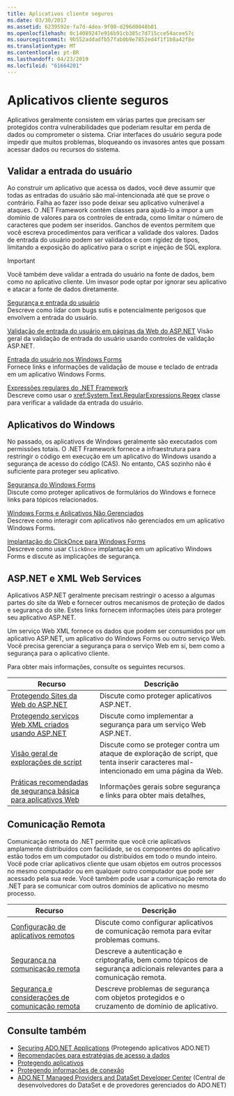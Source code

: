 ```yaml
---
title: Aplicativos cliente seguros
ms.date: 03/30/2017
ms.assetid: 6239592e-fa7d-4dea-9f00-d296d0048b01
ms.openlocfilehash: 0c14089247e916b91cb385c7d715cce54acee57c
ms.sourcegitcommit: 9b552addadfb57fab0b9e7852ed4f1f1b8a42f8e
ms.translationtype: MT
ms.contentlocale: pt-BR
ms.lasthandoff: 04/23/2019
ms.locfileid: "61664201"
---
```

# <a name="secure-client-applications"></a>Aplicativos cliente seguros
Aplicativos geralmente consistem em várias partes que precisam ser protegidos contra vulnerabilidades que poderiam resultar em perda de dados ou comprometer o sistema. Criar interfaces do usuário segura pode impedir que muitos problemas, bloqueando os invasores antes que possam acessar dados ou recursos do sistema.  
  
## <a name="validate-user-input"></a>Validar a entrada do usuário  
 Ao construir um aplicativo que acessa os dados, você deve assumir que todas as entradas do usuário são mal-intencionada até que se prove o contrário. Falha ao fazer isso pode deixar seu aplicativo vulnerável a ataques. O .NET Framework contém classes para ajudá-lo a impor a um domínio de valores para os controles de entrada, como limitar o número de caracteres que podem ser inseridos. Ganchos de eventos permitem que você escreva procedimentos para verificar a validade dos valores. Dados de entrada do usuário podem ser validados e com rigidez de tipos, limitando a exposição do aplicativo para o script e injeção de SQL explora.  
  
> [!IMPORTANT]
>  Você também deve validar a entrada do usuário na fonte de dados, bem como no aplicativo cliente. Um invasor pode optar por ignorar seu aplicativo e atacar a fonte de dados diretamente.  
  
 [Segurança e entrada do usuário](../../../../docs/standard/security/security-and-user-input.md)  
 Descreve como lidar com bugs sutis e potencialmente perigosos que envolvem a entrada do usuário.  
  
 [Validação de entrada do usuário em páginas da Web do ASP.NET](https://docs.microsoft.com/previous-versions/aspnet/7kh55542(v=vs.100))  
 Visão geral da validação de entrada do usuário usando controles de validação ASP.NET.  
  
 [Entrada do usuário nos Windows Forms](../../../../docs/framework/winforms/user-input-in-windows-forms.md)  
 Fornece links e informações de validação de mouse e teclado de entrada em um aplicativo Windows Forms.  
  
 [Expressões regulares do .NET Framework](../../../../docs/standard/base-types/regular-expressions.md)  
 Descreve como usar o <xref:System.Text.RegularExpressions.Regex> classe para verificar a validade da entrada do usuário.  
  
## <a name="windows-applications"></a>Aplicativos do Windows  
 No passado, os aplicativos de Windows geralmente são executados com permissões totais. O .NET Framework fornece a infraestrutura para restringir o código em execução em um aplicativo do Windows usando a segurança de acesso do código (CAS). No entanto, CAS sozinho não é suficiente para proteger seu aplicativo.  
  
 [Segurança do Windows Forms](../../../../docs/framework/winforms/windows-forms-security.md)  
 Discute como proteger aplicativos de formulários do Windows e fornece links para tópicos relacionados.  
  
 [Windows Forms e Aplicativos Não Gerenciados](../../../../docs/framework/winforms/advanced/windows-forms-and-unmanaged-applications.md)  
 Descreve como interagir com aplicativos não gerenciados em um aplicativo Windows Forms.  
  
 [Implantação do ClickOnce para Windows Forms](../../winforms/clickonce-deployment-for-windows-forms.md)  
 Descreve como usar `ClickOnce` implantação em um aplicativo Windows Forms e discute as implicações de segurança.  
  
## <a name="aspnet-and-xml-web-services"></a>ASP.NET e XML Web Services  
 Aplicativos ASP.NET geralmente precisam restringir o acesso a algumas partes do site da Web e fornecer outros mecanismos de proteção de dados e segurança do site. Estes links fornecem informações úteis para proteger seu aplicativo ASP.NET.  
  
 Um serviço Web XML fornece os dados que podem ser consumidos por um aplicativo ASP.NET, um aplicativo do Windows Forms ou outro serviço Web. Você precisa gerenciar a segurança para o serviço Web em si, bem como a segurança para o aplicativo cliente.  
  
 Para obter mais informações, consulte os seguintes recursos.  
  
|Recurso|Descrição|  
|--------------|-----------------|  
|[Protegendo Sites da Web do ASP.NET](https://docs.microsoft.com/previous-versions/aspnet/91f66yxt(v=vs.100))|Discute como proteger aplicativos ASP.NET.|  
|[Protegendo serviços Web XML criados usando ASP.NET](https://docs.microsoft.com/previous-versions/dotnet/netframework-4.0/w67h0dw7(v=vs.100))|Discute como implementar a segurança para um serviço Web ASP.NET.|  
|[Visão geral de explorações de script](https://docs.microsoft.com/previous-versions/aspnet/w1sw53ds(v=vs.100))|Discute como se proteger contra um ataque de exploração de script, que tenta inserir caracteres mal-intencionado em uma página da Web.|  
|[Práticas recomendadas de segurança básica para aplicativos Web](https://docs.microsoft.com/previous-versions/aspnet/zdh19h94(v=vs.100))|Informações gerais sobre segurança e links para obter mais detalhes,|  
  
## <a name="remoting"></a>Comunicação Remota  
 Comunicação remota do .NET permite que você crie aplicativos amplamente distribuídos com facilidade, se os componentes do aplicativo estão todos em um computador ou distribuídos em todo o mundo inteiro. Você pode criar aplicativos cliente que usam objetos em outros processos no mesmo computador ou em qualquer outro computador que pode ser acessado pela sua rede. Você também pode usar a comunicação remota do .NET para se comunicar com outros domínios de aplicativo no mesmo processo.  
  
|Recurso|Descrição|  
|--------------|-----------------|  
|[Configuração de aplicativos remotos](https://docs.microsoft.com/previous-versions/dotnet/netframework-4.0/b8tysty8(v=vs.100))|Discute como configurar aplicativos de comunicação remota para evitar problemas comuns.|  
|[Segurança na comunicação remota](https://docs.microsoft.com/previous-versions/dotnet/netframework-4.0/9hwst9th(v=vs.100))|Descreve a autenticação e criptografia, bem como tópicos de segurança adicionais relevantes para a comunicação remota.|  
|[Segurança e considerações de comunicação remota](../../../../docs/framework/misc/security-and-remoting-considerations.md)|Descreve problemas de segurança com objetos protegidos e o cruzamento de domínio de aplicativo.|  
  
## <a name="see-also"></a>Consulte também

- [Securing ADO.NET Applications](../../../../docs/framework/data/adonet/securing-ado-net-applications.md) (Protegendo aplicativos ADO.NET)
- [Recomendações para estratégias de acesso a dados](https://docs.microsoft.com/previous-versions/visualstudio/visual-studio-2008/8fxztkff(v=vs.90))
- [Protegendo aplicativos](/visualstudio/ide/securing-applications)
- [Protegendo informações de conexão](../../../../docs/framework/data/adonet/protecting-connection-information.md)
- [ADO.NET Managed Providers and DataSet Developer Center](https://go.microsoft.com/fwlink/?LinkId=217917) (Central de desenvolvedores do DataSet e de provedores gerenciados do ADO.NET)
